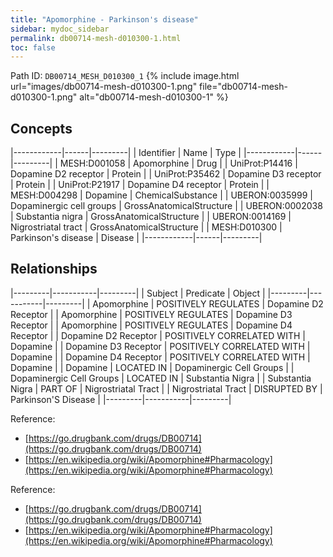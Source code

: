 ```yaml
---
title: "Apomorphine - Parkinson's disease"
sidebar: mydoc_sidebar
permalink: db00714-mesh-d010300-1.html
toc: false 
---
```



Path ID: `DB00714_MESH_D010300_1`
{% include image.html url="images/db00714-mesh-d010300-1.png" file="db00714-mesh-d010300-1.png" alt="db00714-mesh-d010300-1" %}

## Concepts

|------------|------|---------|
| Identifier | Name | Type    |
|------------|------|---------|
| MESH:D001058 | Apomorphine | Drug |
| UniProt:P14416 | Dopamine D2 receptor | Protein |
| UniProt:P35462 | Dopamine D3 receptor | Protein |
| UniProt:P21917 | Dopamine D4 receptor | Protein |
| MESH:D004298 | Dopamine | ChemicalSubstance |
| UBERON:0035999 | Dopaminergic cell groups | GrossAnatomicalStructure |
| UBERON:0002038 | Substantia nigra | GrossAnatomicalStructure |
| UBERON:0014169 | Nigrostriatal tract | GrossAnatomicalStructure |
| MESH:D010300 | Parkinson's disease | Disease |
|------------|------|---------|

## Relationships

|---------|-----------|---------|
| Subject | Predicate | Object  |
|---------|-----------|---------|
| Apomorphine | POSITIVELY REGULATES | Dopamine D2 Receptor |
| Apomorphine | POSITIVELY REGULATES | Dopamine D3 Receptor |
| Apomorphine | POSITIVELY REGULATES | Dopamine D4 Receptor |
| Dopamine D2 Receptor | POSITIVELY CORRELATED WITH | Dopamine |
| Dopamine D3 Receptor | POSITIVELY CORRELATED WITH | Dopamine |
| Dopamine D4 Receptor | POSITIVELY CORRELATED WITH | Dopamine |
| Dopamine | LOCATED IN | Dopaminergic Cell Groups |
| Dopaminergic Cell Groups | LOCATED IN | Substantia Nigra |
| Substantia Nigra | PART OF | Nigrostriatal Tract |
| Nigrostriatal Tract | DISRUPTED BY | Parkinson'S Disease |
|---------|-----------|---------|

Reference: 
  - [https://go.drugbank.com/drugs/DB00714](https://go.drugbank.com/drugs/DB00714)
  - [https://en.wikipedia.org/wiki/Apomorphine#Pharmacology](https://en.wikipedia.org/wiki/Apomorphine#Pharmacology)

Reference: 
  - [https://go.drugbank.com/drugs/DB00714](https://go.drugbank.com/drugs/DB00714)
  - [https://en.wikipedia.org/wiki/Apomorphine#Pharmacology](https://en.wikipedia.org/wiki/Apomorphine#Pharmacology)
